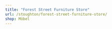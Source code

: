 ```yaml
---
title: "Forest Street Furniture Store"
url: /stoughton/forest-street-furniture-store/
shop: Möbel
---
```

